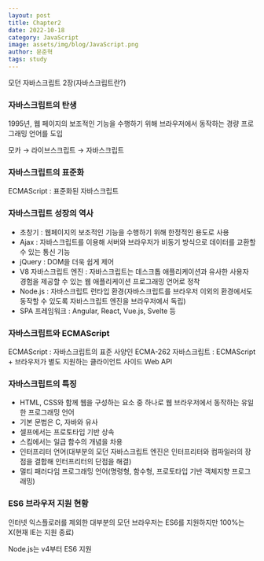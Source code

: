 ```yaml
---
layout: post
title: Chapter2
date: 2022-10-18
category: JavaScript
image: assets/img/blog/JavaScript.png
author: 문준혁
tags: study
---
```


모던 자바스크립트 2장(자바스크립트란?)

### 자바스크립트의 탄생

1995년, 웹 페이지의 보조적인 기능을 수행하기 위해 브라우저에서 동작하는 경량 프로그래밍 언어를 도입

모카 → 라이브스크립트 → 자바스크립트

### 자바스크립트의 표준화

ECMAScript : 표준화된 자바스크립트

### 자바스크립트 성장의 역사

* 초창기 : 웹페이지의 보조적인 기능을 수행하기 위해 한정적인 용도로 사용
* Ajax : 자바스크립트를 이용해 서버와 브라우저가 비동기 방식으로 데이터를 교환할 수 있는 통신 기능
* jQuery : DOM을 더욱 쉽게 제어
* V8 자바스크립트 엔진 : 자바스크립트는 데스크톱 애플리케이션과 유사한 사용자 경험을 제공할 수 있는 웹 애플리케이션 프로그래밍 언어로 정착
* Node.js : 자바스크립트 런타입 환경(자바스크립트를 브라우저 이외의 환경에서도 동작할 수 있도록 자바스크립트 엔진을 브라우저에서 독립)
* SPA 프레임워크 : Angular, React, Vue.js, Svelte 등

### 자바스크립트와 ECMAScript

ECMAScript : 자바스크립트의 표준 사양인 ECMA-262
자바스크립트 : ECMAScript + 브라우저가 별도 지원하는 클라이언트 사이드 Web API

### 자바스크립트의 특징

* HTML, CSS와 함께 웹을 구성하는 요소 중 하나로 웹 브라우저에서 동작하는 유일한 프로그래밍 언어
* 기본 문법은 C, 자바와 유사
* 셀프에서는 프로토타입 기반 상속
* 스킴에서는 일급 함수의 개념을 차용
* 인터프리터 언어(대부분의 모던 자바스크립트 엔진은 인터프리터와 컴파일러의 장점을 결합해 인터프리터의 단점을 해결)
* 멀티 패러다임 프로그래밍 언어(명령형, 함수형, 프로토타입 기반 객체지향 프로그래밍)

### ES6 브라우저 지원 현황

인터넷 익스플로러를 제외한 대부분의 모던 브라우저는 ES6를 지원하지만 100%는 X(현재 IE는 지원 종료)

Node.js는 v4부터 ES6 지원